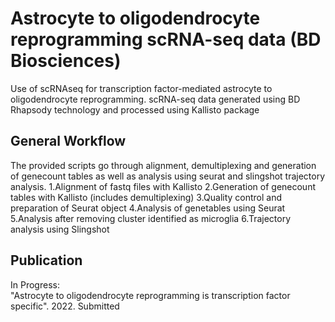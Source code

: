 # Astrocyte to oligodendrocyte reprogramming scRNA-seq data (BD Biosciences)
Use of scRNAseq for transcription factor-mediated astrocyte to oligodendrocyte reprogramming.
scRNA-seq data generated using BD Rhapsody technology and processed using Kallisto package

## General Workflow
The provided scripts go through alignment, demultiplexing and generation of genecount tables as well as analysis using seurat and slingshot trajectory analysis.
1.Alignment of fastq files with Kallisto 
2.Generation of genecount tables with Kallisto (includes demultiplexing)
3.Quality control and preparation of Seurat object
4.Analysis of genetables using Seurat
5.Analysis after removing cluster identified as microglia
6.Trajectory analysis using Slingshot

## Publication
In Progress:  
"Astrocyte to oligodendrocyte reprogramming is transcription factor specific". 2022. Submitted
